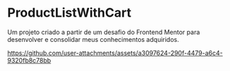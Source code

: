 # ProductListWithCart

 Um projeto criado a partir de um desafio do Frontend Mentor para desenvolver e consolidar meus conhecimentos adquiridos.

https://github.com/user-attachments/assets/a3097624-290f-4479-a6c4-9320fb8c78bb

